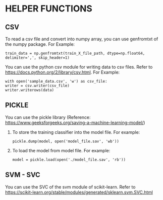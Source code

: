 
# HELPER FUNCTIONS
## CSV
To read a csv file and convert into numpy array, you can use genfromtxt of the numpy package.
For Example:
```
train_data = np.genfromtxt(train_X_file_path, dtype=np.float64, delimiter=',', skip_header=1)

```
You can use the python csv module for writing data to csv files.
Refer to https://docs.python.org/2/library/csv.html.
For Example:
```
with open('sample_data.csv', 'w') as csv_file:
writer = csv.writer(csv_file)
writer.writerows(data)
```
## PICKLE
You can use the pickle library (Reference: https://www.geeksforgeeks.org/saving-a-machine-learning-model/)
1. To store the training classifier into the model file.
For example:
	```
	pickle.dump(model, open('model_file.sav', 'wb'))
	```
2. To load the model from model file.
For example:
	```
	model = pickle.load(open('./model_file.sav', 'rb'))
	```
## SVM - SVC
You can use the SVC of the svm module of scikit-learn.
Refer to https://scikit-learn.org/stable/modules/generated/sklearn.svm.SVC.html